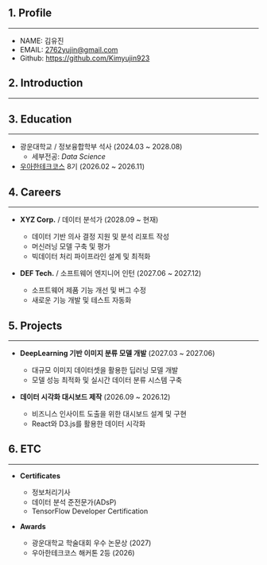 ## 1. Profile
----
- NAME: 김유진
- EMAIL: 2762yujin@gmail.com
- Github: <https://github.com/Kimyujin923>

## 2. Introduction
----

## 3. Education
----
- 광운대학교 / 정보융합학부 석사 (2024.03 ~ 2028.08)
    * 세부전공: _Data Science_
- [우아한테크코스](https://www.woowacourse.io/) 8기 (2026.02 ~ 2026.11)

## 4. Careers
----
- **XYZ Corp.** / 데이터 분석가 (2028.09 ~ 현재)  
    * 데이터 기반 의사 결정 지원 및 분석 리포트 작성  
    * 머신러닝 모델 구축 및 평가  
    * 빅데이터 처리 파이프라인 설계 및 최적화

- **DEF Tech.** / 소프트웨어 엔지니어 인턴 (2027.06 ~ 2027.12)  
    * 소프트웨어 제품 기능 개선 및 버그 수정  
    * 새로운 기능 개발 및 테스트 자동화  

## 5. Projects
----
- **DeepLearning 기반 이미지 분류 모델 개발** (2027.03 ~ 2027.06)  
    * 대규모 이미지 데이터셋을 활용한 딥러닝 모델 개발  
    * 모델 성능 최적화 및 실시간 데이터 분류 시스템 구축  

- **데이터 시각화 대시보드 제작** (2026.09 ~ 2026.12)  
    * 비즈니스 인사이트 도출을 위한 대시보드 설계 및 구현  
    * React와 D3.js를 활용한 데이터 시각화  

## 6. ETC
----
- **Certificates**
    - 정보처리기사
    - 데이터 분석 준전문가(ADsP) 
    - TensorFlow Developer Certification

- **Awards**
    - 광운대학교 학술대회 우수 논문상 (2027)  
    - 우아한테크코스 해커톤 2등 (2026)
